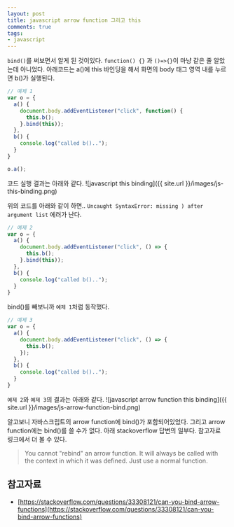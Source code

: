 ```yaml
---
layout: post
title: javascript arrow function 그리고 this
comments: true
tags:
- javascript
---
```


`bind()`를 써보면서 알게 된 것이있다. `function() {}` 과 `()=>{}`이 마냥 같은 줄 알았는데 아니었다. 아래코드는 a()에 this 바인딩을 해서 화면의 body 태그 영역 내를 누르면 b()가 실행된다.

``` javascript
// 예제 1
var o = {
  a() {
    document.body.addEventListener("click", function() {
      this.b();
    }.bind(this));
  },
  b() {
    console.log("called b()..");
  }
}

o.a();
```
코드 실행 결과는 아래와 같다.
![javascript this binding]({{ site.url }}/images/js-this-binding.png)  

위의 코드를 아래와 같이 하면.. `Uncaught SyntaxError: missing ) after argument list` 에러가 난다.
``` javascript
// 예제 2
var o = {
  a() {
    document.body.addEventListener("click", () => {
      this.b();
    }.bind(this));
  },
  b() {
    console.log("called b()..");
  }
}
```

bind()를 빼보니까 `예제 1`처럼 동작했다.
``` javascript
// 예제 3
var o = {
  a() {
    document.body.addEventListener("click", () => {
      this.b();
    });
  },
  b() {
    console.log("called b()..");
  }
}
```

`예제 2`와 `예제 3`의 결과는 아래와 같다.
![javascript arrow function this binding]({{ site.url }}/images/js-arrow-function-bind.png)  

알고보니 자바스크립트의 arrow function에 bind()가 포함되어있었다. 그리고 arrow function에는 bind()를 쓸 수가 없다. 아래 stackoverflow 답변의 일부다. 참고자료 링크에서 더 볼 수 있다.
> You cannot "rebind" an arrow function. It will always be called with the context in which it was defined. Just use a normal function.


## **참고자료**
* [https://stackoverflow.com/questions/33308121/can-you-bind-arrow-functions](https://stackoverflow.com/questions/33308121/can-you-bind-arrow-functions)
